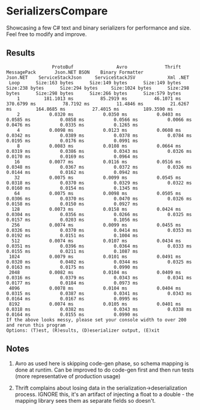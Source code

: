 SerializersCompare
==================
Showcasing a few C# text and binary serializers for performance and size. Feel free to modify and improve.

Results
-------

					 ProtoBuf                Avro              Thrift         MessagePack       Json.NET BSON    Binary Formatter            Json.NET    ServiceStackJson     ServiceStackJSV            Xml .NET
	 Loop      Size:163 bytes      Size:149 bytes      Size:149 bytes      Size:238 bytes      Size:294 bytes     Size:1024 bytes      Size:298 bytes      Size:298 bytes      Size:266 bytes      Size:579 bytes
		1         181.1013 ms          85.2919 ms          46.1071 ms         370.6799 ms          78.7192 ms          11.4846 ms          21.6267 ms         164.8685 ms          27.4015 ms         189.3590 ms
		2           0.0320 ms           0.0350 ms           0.0403 ms           0.0585 ms           0.0858 ms           0.0566 ms           0.0066 ms           0.0476 ms           0.0335 ms           0.1265 ms
		4           0.0098 ms           0.0123 ms           0.0608 ms           0.0342 ms           0.0389 ms           0.0378 ms           0.0784 ms           0.0195 ms           0.0176 ms           0.0991 ms
		8           0.0083 ms           0.0108 ms           0.0664 ms           0.0319 ms           0.0386 ms           0.0343 ms           0.0326 ms           0.0170 ms           0.0169 ms           0.0964 ms
	   16           0.0077 ms           0.0116 ms           0.0516 ms           0.0348 ms           0.0367 ms           0.0372 ms           0.0326 ms           0.0144 ms           0.0162 ms           0.0942 ms
	   32           0.0075 ms           0.0099 ms           0.0545 ms           0.0318 ms           0.0370 ms           0.0329 ms           0.0322 ms           0.0160 ms           0.0154 ms           0.1345 ms
	   64           0.0075 ms           0.0098 ms           0.0505 ms           0.0306 ms           0.0370 ms           0.0470 ms           0.0326 ms           0.0158 ms           0.0150 ms           0.0927 ms
	  128           0.0073 ms           0.0158 ms           0.0424 ms           0.0304 ms           0.0356 ms           0.0266 ms           0.0325 ms           0.0157 ms           0.0203 ms           0.1056 ms
	  256           0.0074 ms           0.0099 ms           0.0455 ms           0.0326 ms           0.0370 ms           0.0414 ms           0.0353 ms           0.0192 ms           0.0151 ms           0.1004 ms
	  512           0.0074 ms           0.0107 ms           0.0434 ms           0.0351 ms           0.0396 ms           0.0364 ms           0.0333 ms           0.0155 ms           0.0211 ms           0.1087 ms
	 1024           0.0079 ms           0.0101 ms           0.0491 ms           0.0320 ms           0.0402 ms           0.0344 ms           0.0325 ms           0.0163 ms           0.0175 ms           0.0990 ms
	 2048           0.0082 ms           0.0104 ms           0.0409 ms           0.0316 ms           0.0379 ms           0.0343 ms           0.0341 ms           0.0177 ms           0.0184 ms           0.0973 ms
	 4096           0.0078 ms           0.0104 ms           0.0404 ms           0.0315 ms           0.0387 ms           0.0341 ms           0.0343 ms           0.0164 ms           0.0167 ms           0.0995 ms
	 8192           0.0074 ms           0.0105 ms           0.0401 ms           0.0318 ms           0.0382 ms           0.0343 ms           0.0338 ms           0.0164 ms           0.0155 ms           0.0990 ms
	If the above looks messy, please set your console width to over 200 and rerun this program
	Options: (T)est, (R)esults, (D)eserializer output, (E)xit

Notes
-----
1. Avro as used here is skipping code-gen phase, so schema mapping is done at runtim. Can be improved to do code-gen first and then run tests (more representative of production usage)

2. Thrift complains about losing data in the serialization->deserialization process. IGNORE this, it's an artifact of injecting a float to a double - the mapping library sees them as separate fields so doesn't.